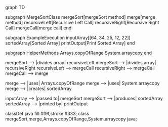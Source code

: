 graph TD

subgraph MergeSortClass
    mergeSort[mergeSort method]
    merge[merge method]
    recursiveLeft[Recursive Left Call]
    recursiveRight[Recursive Right Call]
    mergeCall[merge call]
end

subgraph ExampleExecution
    inputArray[[64, 34, 25, 12, 22]]
    sortedArray[Sorted Array]
    printOutput[Print Sorted Array]
end

subgraph HelperMethods
    Arrays.copyOfRange
    System.arraycopy
end

mergeSort --> |divides array| recursiveLeft
mergeSort --> |divides array| recursiveRight
recursiveLeft --> mergeCall
recursiveRight --> mergeCall
mergeCall --> merge

merge --> |uses| Arrays.copyOfRange
merge --> |uses| System.arraycopy
merge --> |creates| sortedArray

inputArray --> |passed to| mergeSort
mergeSort --> |produces| sortedArray
sortedArray --> |printed by| printOutput

classDef java fill:#f9f,stroke:#333;
class mergeSort,merge,Arrays.copyOfRange,System.arraycopy java;
